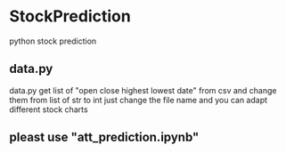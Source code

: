 # StockPrediction
python stock prediction

## data.py
data.py get list of "open close highest lowest date" from csv and change them from list of str to int
just change the file name and you can adapt different stock charts

## pleast use "att_prediction.ipynb"
